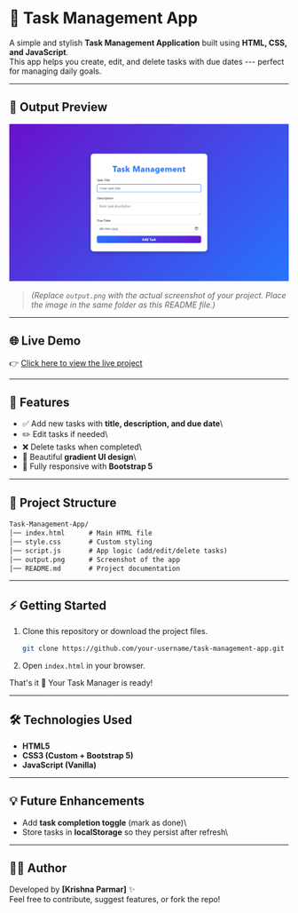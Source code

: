 # 📝 Task Management App

A simple and stylish **Task Management Application** built using **HTML,
CSS, and JavaScript**.\
This app helps you create, edit, and delete tasks with due dates ---
perfect for managing daily goals.

------------------------------------------------------------------------

## 📸 Output Preview

![Task Management App Screenshot](output.png)

> *(Replace `output.png` with the actual screenshot of your project.
> Place the image in the same folder as this README file.)*

------------------------------------------------------------------------

## 🌐 Live Demo
👉 [Click here to view the live project](https://your-username.github.io/task-management-app/)

------------------------------------------------------------------------

## 🚀 Features

-   ✅ Add new tasks with **title, description, and due date**\
-   ✏️ Edit tasks if needed\
-   ❌ Delete tasks when completed\
-   🎨 Beautiful **gradient UI design**\
-   📱 Fully responsive with **Bootstrap 5**

------------------------------------------------------------------------

## 📂 Project Structure

    Task-Management-App/
    │── index.html      # Main HTML file
    │── style.css       # Custom styling
    │── script.js       # App logic (add/edit/delete tasks)
    │── output.png      # Screenshot of the app
    │── README.md       # Project documentation

------------------------------------------------------------------------

## ⚡ Getting Started

1.  Clone this repository or download the project files.

    ``` bash
    git clone https://github.com/your-username/task-management-app.git
    ```

2.  Open `index.html` in your browser.

That's it 🎉 Your Task Manager is ready!

------------------------------------------------------------------------

## 🛠️ Technologies Used

-   **HTML5**
-   **CSS3 (Custom + Bootstrap 5)**
-   **JavaScript (Vanilla)**

------------------------------------------------------------------------

## 💡 Future Enhancements

-   Add **task completion toggle** (mark as done)\
-   Store tasks in **localStorage** so they persist after refresh\

------------------------------------------------------------------------

## 👨‍💻 Author

Developed by **\[Krishna Parmar\]** ✨\
Feel free to contribute, suggest features, or fork the repo!